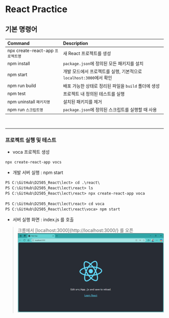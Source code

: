 # React Practice

## 기본 명령어
| Command   | Description | 
|:----------|:------------|
| npx create-react-app `프로젝트명` | 새 React 프로젝트를 생성 |
| npm install   | `package.json`에 정의된 모든 패키지를 설치 |
| npm start     | 개발 모드에서 프로젝트를 실행, 기본적으로 `localhost:3000`에서 확인 |
| npm run build |  배포 가능한 상태로 정리된 파일을 `build` 폴더에 생성 |
| npm test      | 프로젝트 내 정의된 테스트를 실행 |
| npm uninstall `패키지명` | 설치된 패키지를 제거 |
| npm run `스크립트명`     | `package.json`에 정의된 스크립트를 실행할 때 사용 |
<br/>

---
### 프로젝트 실행 및 테스트

- voca 프로젝트 생성

```powershell
npx create-react-app vocs
```

- 개발 서버 실행 : npm start

```ps
PS C:\GitHub\D2505_React\lect> cd .\react\
PS C:\GitHub\D2505_React\lect\react> ls
PS C:\GitHub\D2505_React\lect\react> npx create-react-app voca

PS C:\GitHub\D2505_React\lect\react> cd voca
PS C:\GitHub\D2505_React\lect\react\voca> npm start

```

- 서버 실행 화면 : index.js 를 호출
> 크롬에서 [localhost:3000]{http://localhost:3000/} 를 오픈
![첫화면](../images/s02_react_default.png)